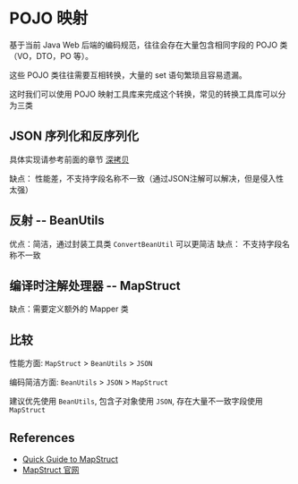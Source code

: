 # POJO 映射

基于当前 Java Web 后端的编码规范，往往会存在大量包含相同字段的 POJO 类（VO，DTO，PO 等）。

这些 POJO 类往往需要互相转换，大量的 set 语句繁琐且容易遗漏。

这时我们可以使用 POJO 映射工具库来完成这个转换，常见的转换工具库可以分为三类

## JSON 序列化和反序列化

具体实现请参考前面的章节 [深拷贝](./deep-copy)

缺点： 性能差，不支持字段名称不一致（通过JSON注解可以解决，但是侵入性太强）

## 反射 -- BeanUtils

优点：简洁，通过封装工具类 `ConvertBeanUtil` 可以更简洁
缺点： 不支持字段名称不一致

## 编译时注解处理器 -- MapStruct

缺点：需要定义额外的 Mapper 类

## 比较

性能方面: `MapStruct` > `BeanUtils` > `JSON`

编码简洁方面: `BeanUtils` > `JSON` > `MapStruct`

建议优先使用 `BeanUtils`, 包含子对象使用 `JSON`, 存在大量不一致字段使用 `MapStruct`

## References

- [Quick Guide to MapStruct](https://www.baeldung.com/mapstruct)
- [MapStruct 官网](https://mapstruct.org/)